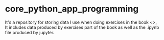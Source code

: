 # core_python_app_programming

It's a repository for storing data I use when doing exercises in the book <<Core Python Application Programming>>, It includes data 
produced by exercises part of the book as well as the .ipynb file produced by jupyter.
